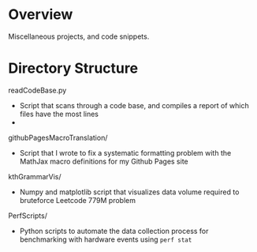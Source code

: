 # Overview
Miscellaneous projects, and code snippets.

# Directory Structure
readCodeBase.py
- Script that scans through a code base, and compiles a report of which files have the most lines
-

githubPagesMacroTranslation/ 
- Script that I wrote to fix a systematic formatting problem with the MathJax macro definitions for my Github Pages site

kthGrammarVis/ 
- Numpy and matplotlib script that visualizes data volume required to bruteforce Leetcode 779M problem

PerfScripts/ 
- Python scripts to automate the data collection process for benchmarking with hardware events using `perf stat`
